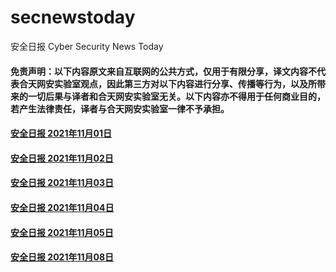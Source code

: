 # secnewstoday

安全日报 Cyber Security News Today

#### 免责声明：以下内容原文来自互联网的公共方式，仅用于有限分享，译文内容不代表合天网安实验室观点，因此第三方对以下内容进行分享、传播等行为，以及所带来的一切后果与译者和合天网安实验室无关。以下内容亦不得用于任何商业目的，若产生法律责任，译者与合天网安实验室一律不予承担。

#### [安全日报 2021年11月01日](https://github.com/hetianlab/secnewstoday/blob/master/Nov.2021/secnews-20211101.md)
#### [安全日报 2021年11月02日](https://github.com/hetianlab/secnewstoday/blob/master/Nov.2021/secnews-20211102.md)
#### [安全日报 2021年11月03日](https://github.com/hetianlab/secnewstoday/blob/master/Nov.2021/secnews-20211103.md)
#### [安全日报 2021年11月04日](https://github.com/hetianlab/secnewstoday/blob/master/Nov.2021/secnews-20211104.md)
#### [安全日报 2021年11月05日](https://github.com/hetianlab/secnewstoday/blob/master/Nov.2021/secnews-20211105.md)
#### [安全日报 2021年11月08日](https://github.com/hetianlab/secnewstoday/blob/master/Nov.2021/secnews-20211108.md)

